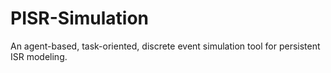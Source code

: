 # PISR-Simulation
An agent-based, task-oriented, discrete event simulation tool for persistent ISR modeling.
